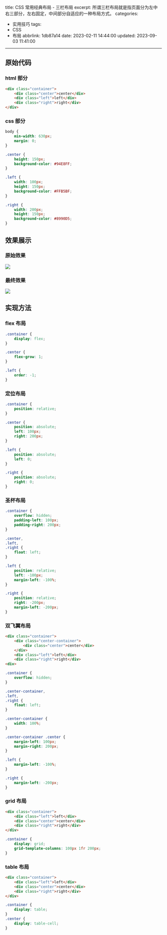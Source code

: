 title: CSS 常用经典布局 - 三栏布局
excerpt: 所谓三栏布局就是指页面分为左中右三部分，左右固定，中间部分自适应的一种布局方式。
categories:
  - 实用技巧
tags:
  - CSS
  - 布局
abbrlink: 1db87a14
date: 2023-02-11 14:44:00
updated: 2023-09-03 11:41:00
---
## 原始代码

### html 部分

```html
<div class="container">
    <div class="center">center</div>
    <div class="left">left</div>
    <div class="right">right</div>
</div>
```

### css 部分

```css
body {
    min-width: 630px;
    margin: 0;
}

.center {
    height: 150px;
    background-color: #94E8FF;
}

.left {
    width: 100px;
    height: 150px;
    background-color: #FFB5BF;
}

.right {
    width: 200px;
    height: 150px;
    background-color: #8990D5;
}
```

## 效果展示

### 原始效果

![](https://cdn.xukaiyyds.cn/blog/img/posts/三栏布局1.png)

### 最终效果

![](https://cdn.xukaiyyds.cn/blog/img/posts/三栏布局2.png)

## 实现方法

### flex 布局

```css
.container {
    display: flex;
}

.center {
    flex-grow: 1;
}

.left {
    order: -1;
}
```

### 定位布局

```css
.container {
    position: relative;
}

.center {
    position: absolute;
    left: 100px;
    right: 200px;
}

.left {
    position: absolute;
    left: 0;
}

.right {
    position: absolute;
    right: 0;
}
```

### 圣杯布局

```css
.container {
    overflow: hidden;
    padding-left: 100px;
    padding-right: 200px;
}

.center,
.left,
.right {
    float: left;
}

.left {
    position: relative;
    left: -100px;
    margin-left: -100%;
}

.right {
    position: relative;
    right: -200px;
    margin-left: -200px;
}
```

### 双飞翼布局

```html
<div class="container">
    <div class="center-container">
        <div class="center">center</div>
    </div>
    <div class="left">left</div>
    <div class="right">right</div>
<div>
```

```css
.container {
    overflow: hidden;
}

.center-container,
.left,
.right {
    float: left;
}

.center-container {
    width: 100%;
}

.center-container .center {
    margin-left: 100px;
    margin-right: 200px;
}

.left {
    margin-left: -100%;
}

.right {
    margin-left: -200px;
}
```

### grid 布局

```html
<div class="container">
    <div class="left">left</div>
    <div class="center">center</div>
    <div class="right">right</div>
</div>
```

```css
.container {
    display: grid;
    grid-template-columns: 100px 1fr 200px;
}
```

### table 布局

```html
<div class="container">
    <div class="left">left</div>
    <div class="center">center</div>
    <div class="right">right</div>
</div>
```

```css
.container {
    display: table;
}
.center {
    display: table-cell;
}
```